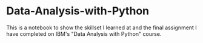 # Data-Analysis-with-Python
This is a notebook to show the skillset I learned at and the final assignment I have completed on IBM's "Data Analysis with Python" course.
